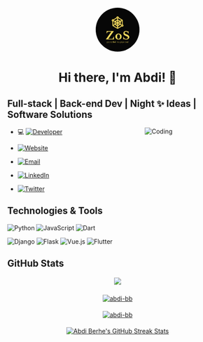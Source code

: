 <p align="center">
  <img src="./assets/images/logo.png" alt="Logo" width="100" height="100" style="border-radius: 50%;">
</p>

<h1 align="center"><strong>Hi there, I'm Abdi! 👋</strong></h1>

## Full-stack | Back-end Dev | Night ✨ Ideas | Software Solutions

<!--## About Me-->
<img align="right" alt='Coding' width="190" height="250" src="https://media0.giphy.com/media/xT9IgzoKnwFNmISR8I/200.webp?cid=ecf05e47h96oo2v1t578gjifa6hzp5ayz2cq61slz0owg0u7&ep=v1_gifs_search&rid=200.webp&ct=g">

- 💻 [![Developer](https://img.shields.io/badge/-Developer-000000?style=flat-square&logo=code&logoColor=white)](https://example.com)

- [![Website](https://img.shields.io/badge/-Website-41B883?style=flat-square&logo=vue.js&logoColor=white)](https://abdi-berhe.onrender.com)

- [![Email](https://img.shields.io/badge/-Email-D14836?style=flat-square&logo=gmail&logoColor=white)](mailto:abdiberhe@gmail.com)

- [![LinkedIn](https://img.shields.io/badge/-LinkedIn-0077B5?style=flat-square&logo=linkedin&logoColor=white)](https://linkedin.com/in/abdi-berhe)

- [![Twitter](https://img.shields.io/badge/-Twitter-1DA1F2?style=flat-square&logo=twitter&logoColor=white)](https://twitter.com/abdi_berhe)

## Technologies & Tools

![Python](https://img.shields.io/badge/-Python-3776AB?style=flat-square&logo=python&logoColor=white) ![JavaScript](https://img.shields.io/badge/-JavaScript-F7DF1E?style=flat-square&logo=javascript&logoColor=white) ![Dart](https://img.shields.io/badge/-Dart-0175C2?style=flat-square&logo=dart&logoColor=white)

![Django](https://img.shields.io/badge/-Django-092E20?style=flat-square&logo=django&logoColor=white) ![Flask](https://img.shields.io/badge/-Flask-000000?style=flat-square&logo=flask&logoColor=white) ![Vue.js](https://img.shields.io/badge/-Vue.js-4FC08D?style=flat-square&logo=vue.js&logoColor=white)
![Flutter](https://img.shields.io/badge/-Flutter-02569B?style=flat-square&logo=flutter&logoColor=white)

<!-- GitHub Stats Section -->
## GitHub Stats

<div style="display: flex; flex-direction: column; align-items: center; margin-top: 20px;">

  <!-- GitHub Last Commit -->
  <div>
    <img src="https://img.shields.io/github/last-commit/abdi-bb/abdi-bb?label=Last%20Commit">
  </div>

  <!-- Most Used Languages -->
  <div style="margin-top: 20px;">
    <a href="https://git.io/streak-stats">
        <img src="https://github-readme-stats.vercel.app/api/top-langs?username=abdi-bb&layout=compact&hide_border=true&bg_color=1d1f21&text_color=ffffff&title_color=20d6fe&icon_color=20d6fe" alt="abdi-bb" />
    </a>
  </div>

  <!-- GitHub Stats -->
  <div style="margin-top: 20px;">
    <a href="https://git.io/streak-stats">
        <img src="https://github-readme-stats.vercel.app/api?username=abdi-bb&hide_border=true&bg_color=1d1f21&text_color=ffffff&title_color=20d6fe&icon_color=20d6fe" alt="abdi-bb" />
    </a>
  </div>

  <!-- GitHub Streak Stats -->
  <div style="margin-top: 20px;">
    <a href="https://git.io/streak-stats">
      <img src="https://github-readme-streak-stats.herokuapp.com?user=abdi-bb&hide_border=true&background=1d1f21&stroke=20d6fe&ring=20d6fe&fire=2191b2&dates=808080&currStreakNum=c9cacc&currStreakLabel=20d6fe&sideNums=c9cacc&sideLabels=2191b2" alt="Abdi Berhe's GitHub Streak Stats" />
    </a>
  </div>

</div>


<!-- ## My GitHub Projects

[![Project 1](https://github-readme-stats.vercel.app/api/pin/?username=abdi-bb&repo=project-1&show_owner=true)](https://github.com/abdi-bb/project-1)
[![Project 2](https://github-readme-stats.vercel.app/api/pin/?username=abdi-bb&repo=project-2&show_owner=true)](https://github.com/abdi-bb/project-2) -->
